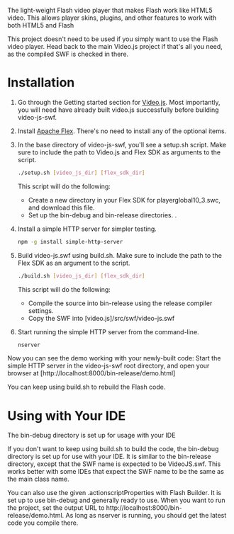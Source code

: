 The light-weight Flash video player that makes Flash work like HTML5 video. This allows player skins, plugins, and other features to work with both HTML5 and Flash

This project doesn't need to be used if you simply want to use the Flash video player.  Head back to the main Video.js project if that's all you need, as the compiled SWF is checked in there.

Installation
============

1. Go through the Getting started section for [Video.js](https://github.com/videojs/video.js/blob/master/CONTRIBUTING.md).  Most importantly, you will need have already built video.js successfully before building video-js-swf.

2. Install [Apache Flex](http://flex.apache.org/installer.html).  There's no need to install any of the optional items.

3. In the base directory of video-js-swf, you'll see a setup.sh script.  Make sure to include the path to Video.js and Flex SDK as arguments to the script.

   ```bash
   ./setup.sh [video_js_dir] [flex_sdk_dir]
   ```
   This script will do the following:
   - Create a new directory in your Flex SDK for playerglobal10_3.swc, and download this file.
   - Set up the bin-debug and bin-release directories.
.
4. Install a simple HTTP server for simpler testing.

    ```bash
    npm -g install simple-http-server
    ```
    
5. Build video-js.swf using build.sh.  Make sure to include the path to the Flex SDK as an argument to the script.

    ```bash
    ./build.sh [video_js_dir] [flex_sdk_dir]
    ```

   This script will do the following:
   - Compile the source into bin-release using the release compiler settings.
   - Copy the SWF into [video.js]/src/swf/video-js.swf
    
7. Start running the simple HTTP server from the command-line.

    ```bash
    nserver
    ```
    
Now you can see the demo working with your newly-built code: 
Start the simple HTTP server in the video-js-swf root directory, and open your browser at [http://localhost:8000/bin-release/demo.html]

You can keep using build.sh to rebuild the Flash code.

Using with Your IDE
============

The bin-debug directory is set up for usage with your IDE

If you don't want to keep using build.sh to build the code, the bin-debug directory is set up for use with your IDE.  It is similar to the bin-release directory, except that the SWF name is expected to be VideoJS.swf.  This works better with some IDEs that expect the SWF name to be the same as the main class name.

You can also use the given .actionscriptProperties with Flash Builder.  It is set up to use bin-debug and generally ready to use.  When you want to run the project, set the output URL to http://localhost:8000/bin-release/demo.html.  As long as nserver is running, you should get the latest code you compile there.

